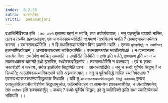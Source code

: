 ```yaml
---
index:  8.2.38
sutra:  दधस्तथोश्च
vritti:  padamanjari
---
```


दधातिर्निर्दिश्यत इति । `दध धारणे` इत्यस्य ग्रहणं न भवति; शपा तयोर्व्यवायात् ।
ननु यङ्लुकि व्यवायो नास्ति, ततश्च तस्यैव ग्रहणप्रसङ्गः, एवं च वर्चनसामर्थ्यादिति वक्ष्यमाणं नाश्रयितव्यं भवति ? तस्माद्व्याख्यानमेवात्र शरणम् ।
वचनसामर्थ्यादिति । न हि दधातिराकारलोपेन विना झषन्तो भवति । एतच्च `पूर्वत्रासिद्धे न स्थानिवत्` इत्यनाश्रित्योक्तम् । अभ्यासजश्त्वस्य चासिद्दत्वमिति । वचनसामर्थ्यान्न भवतीत्यपेक्षते । न ह्यभ्यासस्य जश्त्वेन विना दधातेर्बश् क्वचित् सम्भवति ।
तथोरिति किमिति । `झलि` इति वर्त्तते, `झषन्तस्य` इति च; न च तकारथकाराभ्यामन्यो दधो झलस्ति, स्ध्वोस्तावदिष्टमेव । तस्मात्तथोरिति न वक्तव्यम् । एवं च कृत्वा चकारोऽपि न कर्त्तव्यः, सर्वत्र झलीत्येव सिद्धमिति प्रश्नः । आनन्तर्यादिति । ननु च स्ध्वोः पूर्वेणेव सिद्धम् ? न सिध्यति; आल्लोपस्यस्थानिवद्भावे सति अझषन्तत्वात् । ननु च पूर्वत्रासिद्धे नास्ति स्थानिवद्भावः ? एवमप्यभ्यासजश्त्वस्यासिद्धत्वान्न सिध्यति ।
यदि तु `अभ्यासजश्त्वचर्त्वमेत्वतुकोः सिद्धं वक्तव्यम्` इत्यत्र एत्वतुकोरित्यपनीयाविशेषेण सिद्धत्वमुच्येत, फलिभजिग्रहणं वा सामान्येन ज्ञापकमाश्रीयेत, न त्वेत्वविषयमेव; ततः `तथोश्च` इति शक्यमकर्त्तुम् । कथम् ? स्ध्वोः पूर्वेणैव सिद्धम्, इदं तु व्यतिरिक्ते झलि यथा स्यादित्येवमर्थं भविष्यति ।।
